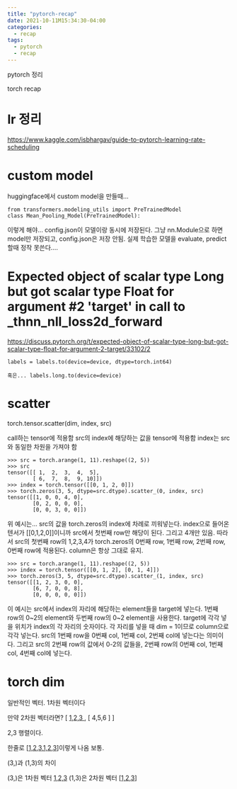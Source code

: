 ```yaml
---
title: "pytorch-recap"
date: 2021-10-11M15:34:30-04:00
categories:
  - recap
tags:
  - pytorch
  - recap
---
```


pytorch 정리

torch recap

# lr 정리
https://www.kaggle.com/isbhargav/guide-to-pytorch-learning-rate-scheduling

# custom model

huggingface에서 custom model을 만들때...
```
from transformers.modeling_utils import PreTrainedModel
class Mean_Pooling_Model(PreTrainedModel):
```
이렇게 해야... config.json이 모델이랑 동시에 저장된다. 그냥 nn.Module으로 하면 model만 저장되고, config.json은 저장 안됨. 실제 학습한 모델을 evaluate, predict 할때 정작 못쓴다....

# Expected object of scalar type Long but got scalar type Float for argument #2 'target' in call to _thnn_nll_loss2d_forward

https://discuss.pytorch.org/t/expected-object-of-scalar-type-long-but-got-scalar-type-float-for-argument-2-target/33102/2

```
labels = labels.to(device=device, dtype=torch.int64)

혹은... labels.long.to(device=device)
```

# scatter
torch.tensor.scatter(dim, index, src)

call하는 tensor에 적용함
src의 index에 해당하는 값을 tensor에 적용함
index는 src와 동일한 차원을 가져야 함

```
>>> src = torch.arange(1, 11).reshape((2, 5))
>>> src
tensor([[ 1,  2,  3,  4,  5],
        [ 6,  7,  8,  9, 10]])
>>> index = torch.tensor([[0, 1, 2, 0]])
>>> torch.zeros(3, 5, dtype=src.dtype).scatter_(0, index, src)
tensor([[1, 0, 0, 4, 0],
        [0, 2, 0, 0, 0],
        [0, 0, 3, 0, 0]])
```

위 예시는... src의 값을 torch.zeros의 index에 차례로 끼워넣는다. 
index으로 들어온 텐서가 [[0,1,2,0]]이니까 src에서 첫번째 row만 해당이 된다. 그리고 4개만 있음. 따라서 src의 첫번째 row의 1,2,3,4가 torch.zeros의 0번째 row, 1번째 row, 2번째 row, 0번째 row에 적용된다. column은 항상 그대로 유지.

```
>>> src = torch.arange(1, 11).reshape((2, 5))
>>> index = torch.tensor([[0, 1, 2], [0, 1, 4]])
>>> torch.zeros(3, 5, dtype=src.dtype).scatter_(1, index, src)
tensor([[1, 2, 3, 0, 0],
        [6, 7, 0, 0, 8],
        [0, 0, 0, 0, 0]])
```

이 예시는 src에서 index의 자리에 해당하는 element들을 target에 넣는다. 1번째 row의 0~2의 element와 두번째 row의 0~2 element을 사용한다. target에 각각 넣을 위치가 index의 각 자리의 숫자이다. 각 자리를 넣을 때 dim = 1이므로 column으로 각각 넣는다. src의 1번째 row을 0번째 col, 1번째 col, 2번째 col에 넣는다는 의미이다. 그리고 src의 2번째 row의 값에서 0-2의 값들을, 2번째 row의 0번째 col, 1번째 col, 4번째 col에 넣는다. 



# torch dim

[1,2,3]: (3,)
일반적인 벡터. 1차원 벡터이다

만약 2차원 벡터라면?
[
    [
        1,2,3
    ],
    [
        4,5,6
    ]
]

2,3 행렬이다. 

한줄로 [[1,2,3],[1,2,3]]이렇게 나옴 보통.

(3,)과 (1,3)의 차이

(3,)은 1차원 벡터 [1,2,3]
(1,3)은 2차원 벡터 [[1,2,3]]